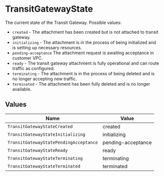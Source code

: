 # TransitGatewayState

The current state of the Transit Gateway. Possible values:
- `created` - The attachment has been created but is not attached to transit gateway.
- `initializing` - The attachment is in the process of being initialized and is setting up necessary resources.
- `pending-acceptance` The attachment request is awaiting acceptance in customer VPC.
- `ready` - The transit gateway attachment is fully operational and can route traffic as configured.
- `terminating` - The attachment is in the process of being deleted and is no longer accepting new traffic.
- `terminated` - The attachment has been fully deleted and is no longer available.



## Values

| Name                                   | Value                                  |
| -------------------------------------- | -------------------------------------- |
| `TransitGatewayStateCreated`           | created                                |
| `TransitGatewayStateInitializing`      | initializing                           |
| `TransitGatewayStatePendingAcceptance` | pending-acceptance                     |
| `TransitGatewayStateReady`             | ready                                  |
| `TransitGatewayStateTerminating`       | terminating                            |
| `TransitGatewayStateTerminated`        | terminated                             |
